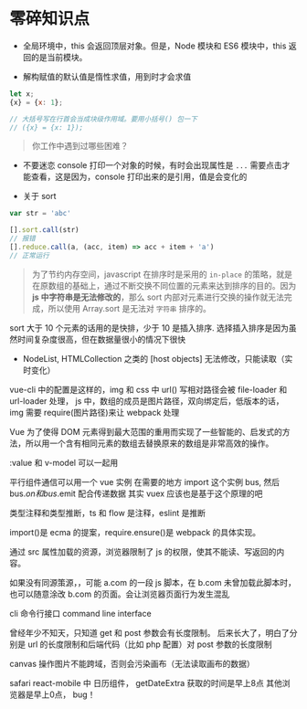 # 零碎知识点

- 全局环境中，this 会返回顶层对象。但是，Node 模块和 ES6 模块中，this 返回的是当前模块。

- 解构赋值的默认值是惰性求值，用到时才会求值

```js
let x;
{x} = {x: 1};

// 大括号写在行首会当成块级作用域。要用小括号() 包一下
// ({x} = {x: 1});
```

> 你工作中遇到过哪些困难？

- 不要迷恋 console 打印一个对象的时候，有时会出现属性是 `...` 需要点击才能查看，这是因为，console 打印出来的是引用，值是会变化的

- 关于 sort

```js
var str = 'abc'

[].sort.call(str)
// 报错
[].reduce.call(a, (acc, item) => acc + item + 'a')
// 正常运行
```

> 为了节约内存空间，javascript 在排序时是采用的 `in-place` 的策略，就是在原数组的基础上，通过不断交换不同位置的元素来达到排序的目的。因为 **js 中字符串是无法修改的**，那么 sort 内部对元素进行交换的操作就无法完成，所以使用 Array.sort 是无法对 `字符串` 排序的。

sort 大于 10 个元素的话用的是快排，少于 10 是插入排序. 选择插入排序是因为虽然时间复杂度很高，但在数据量很小的情况下很快

- NodeList, HTMLCollection 之类的 [host objects] 无法修改，只能读取（实时变化）

vue-cli 中的配置是这样的，img 和 css 中 url() 写相对路径会被 file-loader 和 url-loader 处理， js 中，数组的成员是图片路径，双向绑定后，低版本的话，img 需要 require(图片路径)来让 webpack 处理

Vue 为了使得 DOM 元素得到最大范围的重用而实现了一些智能的、启发式的方法，所以用一个含有相同元素的数组去替换原来的数组是非常高效的操作。

:value 和 v-model 可以一起用

平行组件通信可以用一个 vue 实例 在需要的地方 import 这个实例 bus, 然后 bus.$on 和 bus.$emit 配合传递数据 其实 vuex 应该也是基于这个原理的吧

类型注释和类型推断，ts 和 flow 是注释，eslint 是推断

import()是 ecma 的提案，require.ensure()是 webpack 的具体实现。

通过 src 属性加载的资源，浏览器限制了 js 的权限，使其不能读、写返回的内容。

如果没有同源策源，，可能 a.com 的一段 js 脚本，在 b.com 未曾加载此脚本时，也可以随意涂改 b.com 的页面。会让浏览器页面行为发生混乱

cli 命令行接口 command line interface

曾经年少不知天，只知道 get 和 post 参数会有长度限制。
后来长大了，明白了分别是 url 的长度限制和后端代码（比如 php 配置）对 post 参数的长度限制

canvas 操作图片不能跨域，否则会污染画布（无法读取画布的数据）

safari react-mobile 中 日历组件， getDateExtra 获取的时间是早上8点
其他浏览器是早上0点， bug！
